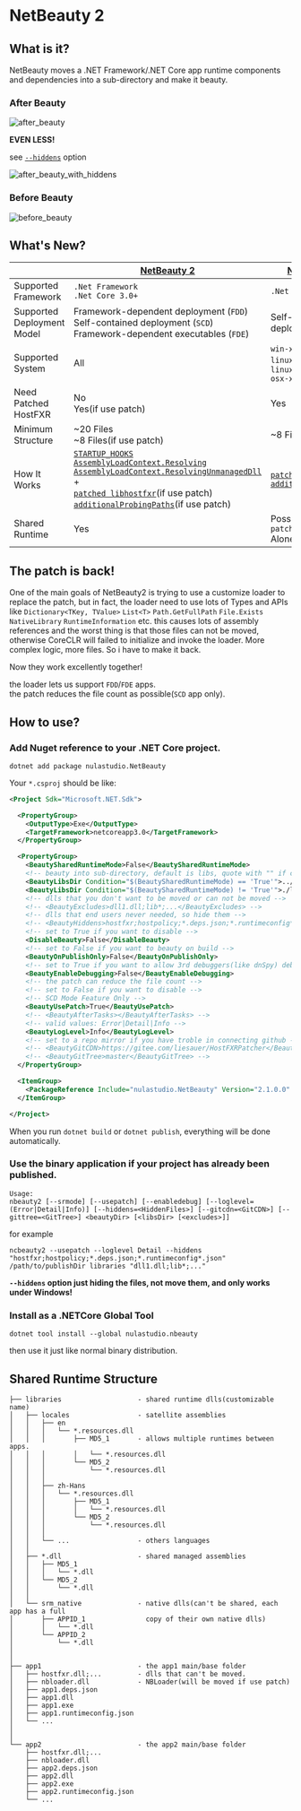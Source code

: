 # NetBeauty 2

## What is it?
NetBeauty moves a .NET Framework/.NET Core app runtime components and dependencies into a sub-directory and make it beauty.

### After Beauty
![after_beauty](screenshot/after_beauty.png)

**EVEN LESS!**

see [`--hiddens`](#use-the-binary-application-if-your-project-has-already-been-published) option

![after_beauty_with_hiddens](screenshot/after_beauty_with_hiddens.png)

### Before Beauty
![before_beauty](screenshot/before_beauty.png)

## What's New?
|  | [NetBeauty 2](https://github.com/nulastudio/NetBeauty2) | [NetCoreBeauty](https://github.com/nulastudio/NetBeauty2/tree/v1) |
| ---- | ---- | ---- |
| Supported Framework | `.Net Framework`<br/>`.Net Core 3.0+` | `.Net Core 2.0+` |
| Supported Deployment Model | Framework-dependent deployment (`FDD`)<br/>Self-contained deployment (`SCD`)<br/>Framework-dependent executables (`FDE`) | Self-contained deployment (`SCD`) |
| Supported System | All | `win-x64` `win-x86`<br/>`linux-x64` `linux-arm` `linux-arm64`<br/>`osx-x64` |
| Need Patched HostFXR | No<br />Yes(if use patch) | Yes |
| Minimum Structure | ~20 Files<br />~8 Files(if use patch) | ~8 Files |
| How It Works | [`STARTUP_HOOKS`](https://github.com/dotnet/runtime/blob/main/docs/design/features/host-startup-hook.md)<br/>[`AssemblyLoadContext.Resolving`](https://docs.microsoft.com/en-us/dotnet/api/system.runtime.loader.assemblyloadcontext.resolving?view=netcore-3.0)<br/>[`AssemblyLoadContext.ResolvingUnmanagedDll`](https://docs.microsoft.com/en-us/dotnet/api/system.runtime.loader.assemblyloadcontext.resolvingunmanageddll?view=netcore-3.0)<br />+<br />[`patched libhostfxr`](https://github.com/nulastudio/HostFXRPatcher)(if use patch)<br/>[`additionalProbingPaths`](https://github.com/dotnet/toolset/blob/master/Documentation/specs/runtime-configuration-file.md#runtimeoptions-section-runtimeconfigjson)(if use patch) | [`patched libhostfxr`](https://github.com/nulastudio/HostFXRPatcher)<br/>[`additionalProbingPaths`](https://github.com/dotnet/toolset/blob/master/Documentation/specs/runtime-configuration-file.md#runtimeoptions-section-runtimeconfigjson) |
| Shared Runtime | Yes | Possible If Using `patched libhostfxr` Alone |

## The patch is back!
One of the main goals of NetBeauty2 is trying to use a customize loader to replace the patch, but in fact, the loader need to use lots of Types and APIs like `Dictionary<TKey, TValue>` `List<T>` `Path.GetFullPath` `File.Exists` `NativeLibrary` `RuntimeInformation` etc. this causes lots of assembly references and the worst thing is that those files can not be moved, otherwise CoreCLR will failed to initialize and invoke the loader. More complex logic, more files. So i have to make it back.

Now they work excellently together!

the loader lets us support `FDD`/`FDE` apps.<br />
the patch reduces the file count as possible(`SCD` app only).

## How to use?
### Add Nuget reference to your .NET Core project.
```
dotnet add package nulastudio.NetBeauty
```
Your `*.csproj` should be like:
```xml
<Project Sdk="Microsoft.NET.Sdk">

  <PropertyGroup>
    <OutputType>Exe</OutputType>
    <TargetFramework>netcoreapp3.0</TargetFramework>
  </PropertyGroup>

  <PropertyGroup>
    <BeautySharedRuntimeMode>False</BeautySharedRuntimeMode>
    <!-- beauty into sub-directory, default is libs, quote with "" if contains space  -->
    <BeautyLibsDir Condition="$(BeautySharedRuntimeMode) == 'True'">../libraries</BeautyLibsDir>
    <BeautyLibsDir Condition="$(BeautySharedRuntimeMode) != 'True'">./libraries</BeautyLibsDir>
    <!-- dlls that you don't want to be moved or can not be moved -->
    <!-- <BeautyExcludes>dll1.dll;lib*;...</BeautyExcludes> -->
    <!-- dlls that end users never needed, so hide them -->
    <!-- <BeautyHiddens>hostfxr;hostpolicy;*.deps.json;*.runtimeconfig*.json</BeautyHiddens> -->
    <!-- set to True if you want to disable -->
    <DisableBeauty>False</DisableBeauty>
    <!-- set to False if you want to beauty on build -->
    <BeautyOnPublishOnly>False</BeautyOnPublishOnly>
    <!-- set to True if you want to allow 3rd debuggers(like dnSpy) debugs the app -->
    <BeautyEnableDebugging>False</BeautyEnableDebugging>
    <!-- the patch can reduce the file count -->
    <!-- set to False if you want to disable -->
    <!-- SCD Mode Feature Only -->
    <BeautyUsePatch>True</BeautyUsePatch>
    <!-- <BeautyAfterTasks></BeautyAfterTasks> -->
    <!-- valid values: Error|Detail|Info -->
    <BeautyLogLevel>Info</BeautyLogLevel>
    <!-- set to a repo mirror if you have troble in connecting github -->
    <!-- <BeautyGitCDN>https://gitee.com/liesauer/HostFXRPatcher</BeautyGitCDN> -->
    <!-- <BeautyGitTree>master</BeautyGitTree> -->
  </PropertyGroup>

  <ItemGroup>
    <PackageReference Include="nulastudio.NetBeauty" Version="2.1.0.0" />
  </ItemGroup>

</Project>
```
When you run `dotnet build` or `dotnet publish`, everything will be done automatically.

### Use the binary application if your project has already been published.
```
Usage:
nbeauty2 [--srmode] [--usepatch] [--enabledebug] [--loglevel=(Error|Detail|Info)] [--hiddens=<HiddenFiles>] [--gitcdn=<GitCDN>] [--gittree=<GitTree>] <beautyDir> [<libsDir> [<excludes>]]
```

for example
```
ncbeauty2 --usepatch --loglevel Detail --hiddens "hostfxr;hostpolicy;*.deps.json;*.runtimeconfig*.json" /path/to/publishDir libraries "dll1.dll;lib*;..."
```


**`--hiddens` option just hiding the files, not move them, and only works under Windows!**


### Install as a .NETCore Global Tool
```
dotnet tool install --global nulastudio.nbeauty
```
then use it just like normal binary distribution.

## Shared Runtime Structure
```
├── libraries                   - shared runtime dlls(customizable name)
│   ├── locales                 - satellite assemblies
│   │   ├── en
│   │   │   └── *.resources.dll
│   │   │       ├── MD5_1       - allows multiple runtimes between apps.
│   │   │       │   └── *.resources.dll
│   │   │       └── MD5_2
│   │   │           └── *.resources.dll
│   │   │
│   │   ├── zh-Hans
│   │   │   └── *.resources.dll
│   │   │       ├── MD5_1
│   │   │       │   └── *.resources.dll
│   │   │       └── MD5_2
│   │   │           └── *.resources.dll
│   │   │
│   │   └── ...                 - others languages
│   │
│   ├── *.dll                   - shared managed assemblies
│   │   ├── MD5_1
│   │   │   └── *.dll
│   │   └── MD5_2
│   │       └── *.dll
│   │
│   └── srm_native              - native dlls(can't be shared, each app has a full
│       ├── APPID_1               copy of their own native dlls)
│       │   └── *.dll
│       └── APPID_2
│           └── *.dll
│
│
├── app1                        - the app1 main/base folder
│   ├── hostfxr.dll;...         - dlls that can't be moved.
│   ├── nbloader.dll            - NBLoader(will be moved if use patch)
│   ├── app1.deps.json
│   ├── app1.dll
│   ├── app1.exe
│   ├── app1.runtimeconfig.json
│   └── ...
│
│
└── app2                        - the app2 main/base folder
    ├── hostfxr.dll;...
    ├── nbloader.dll
    ├── app2.deps.json
    ├── app2.dll
    ├── app2.exe
    ├── app2.runtimeconfig.json
    └── ...
```
